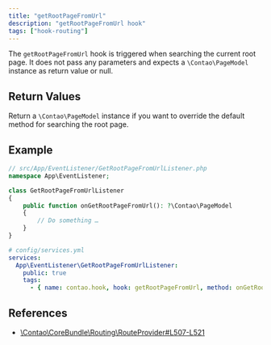 ```yaml
---
title: "getRootPageFromUrl"
description: "getRootPageFromUrl hook"
tags: ["hook-routing"]
---
```


The `getRootPageFromUrl` hook is triggered when searching the current root page.
It does not pass any parameters and expects a `\Contao\PageModel` instance as return
value or null.


## Return Values

Return a `\Contao\PageModel` instance if you want to override the default method
for searching the root page.


## Example

```php
// src/App/EventListener/GetRootPageFromUrlListener.php
namespace App\EventListener;

class GetRootPageFromUrlListener
{
    public function onGetRootPageFromUrl(): ?\Contao\PageModel
    {
        // Do something …
    }
}
```

```yml
# config/services.yml
services:
  App\EventListener\GetRootPageFromUrlListener:
    public: true
    tags:
      - { name: contao.hook, hook: getRootPageFromUrl, method: onGetRootPageFromUrl }
```


## References

- [\Contao\CoreBundle\Routing\RouteProvider#L507-L521](https://github.com/contao/contao/blob/4.7.6/core-bundle/src/Routing/RouteProvider.php#L507-L521)
